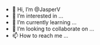 - 👋 Hi, I’m @JasperV
- 👀 I’m interested in ...
- 🌱 I’m currently learning ...
- 💞️ I’m looking to collaborate on ...
- 📫 How to reach me ...

<!---
JasperV/JasperV is a ✨ special ✨ repository because its `README.md` (this file) appears on your GitHub profile.
You can click the Preview link to take a look at your changes.
--->
